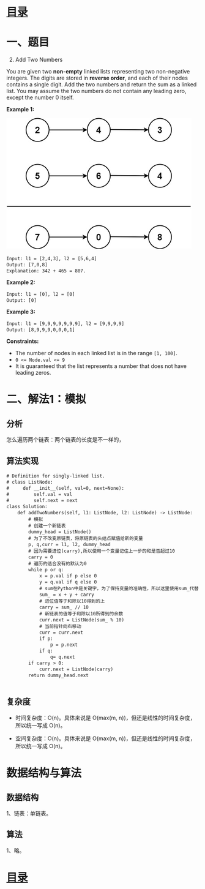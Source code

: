 # [目录](../README.md) 

# 一、题目
2. Add Two Numbers

You are given two **non-empty** linked lists representing two non-negative integers. The digits are stored in **reverse order**, and each of their nodes contains a single digit. Add the two numbers and return the sum as a linked list.
You may assume the two numbers do not contain any leading zero, except the number 0 itself.

**Example 1:**

![](images_problem/2.addtwonumber1.jpg)

```
Input: l1 = [2,4,3], l2 = [5,6,4]
Output: [7,0,8]
Explanation: 342 + 465 = 807.
```

**Example 2:**

```
Input: l1 = [0], l2 = [0]
Output: [0]
```

**Example 3:**

```
Input: l1 = [9,9,9,9,9,9,9], l2 = [9,9,9,9]
Output: [8,9,9,9,0,0,0,1]
```

**Constraints:**

- The number of nodes in each linked list is in the range `[1, 100]`.
- `0 <= Node.val <= 9`
- It is guaranteed that the list represents a number that does not have leading zeros.

# 二、解法1：模拟

## 分析

怎么遍历两个链表：两个链表的长度是不一样的，

## 算法实现

```
# Definition for singly-linked list.
# class ListNode:
#     def __init__(self, val=0, next=None):
#         self.val = val
#         self.next = next
class Solution:
    def addTwoNumbers(self, l1: ListNode, l2: ListNode) -> ListNode:
        # 模拟
        # 创建一个新链表
        dummy_head = ListNode()
        # 为了不改变原链表，将原链表的头结点赋值给新的变量
        p, q,curr = l1, l2, dummy_head
        # 因为需要进位(carry),所以使用一个变量记住上一步的和是否超过10
        carry = 0
        # 遍历的适合没有的默认为0
        while p or q:
            x = p.val if p else 0
            y = q.val if q else 0
            # sum在Python中是关键字，为了保持变量的准确性，所以这里使用sum_代替
            sum_ = x + y + carry
            # 进位值等于和除以10得到的上
            carry = sum_ // 10
            # 新链表的值等于和除以10所得到的余数
            curr.next = ListNode(sum_ % 10)
            # 当前指针向右移动
            curr = curr.next
            if p:
                p = p.next
            if q:
                q= q.next
        if carry > 0:
            curr.next = ListNode(carry)
        return dummy_head.next
           
```

## 复杂度

- 时间复杂度：O(n)​。具体来说是 O(max(m, n))，但还是线性的时间复杂度，所以统一写成 O(n)。

- 空间复杂度：O(n)。具体来说是 O(max(m, n))，但还是线性的时间复杂度，所以统一写成 O(n)。

# 数据结构与算法

## 数据结构

1、链表：单链表。

## 算法

1、略。

# [目录](../README.md) 



   



